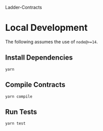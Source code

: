 Ladder-Contracts

# Local Development

The following assumes the use of `node@>=14`.

## Install Dependencies

`yarn`

## Compile Contracts

`yarn compile`

## Run Tests

`yarn test`
